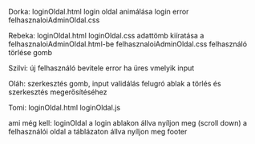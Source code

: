 Dorka:
loginOldal.html
login oldal animálása
login error
felhasznaloiAdminOldal.css

Rebeka:
loginOldal.html
loginOldal.css
adattömb kiíratása a felhasznaloiAdminOldal.html-be
felhasznaloiAdminOldal.css
felhasználó törlése gomb

Szilvi:
új felhasználó bevitele
error ha üres vmelyik input

Oláh:
szerkesztés gomb, input validálás
felugró ablak a törlés és szerkesztés megerősítéséhez

Tomi:
loginOldal.html
loginOldal.js





ami még kell:
loginOldal a login ablakon állva nyíljon meg (scroll down)
a felhasználói oldal a táblázaton állva nyíljon meg
footer
